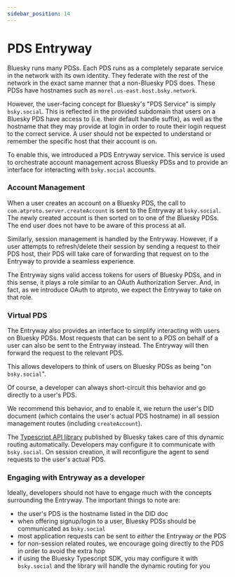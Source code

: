 ```yaml
---
sidebar_position: 14
---
```


# PDS Entryway

Bluesky runs many PDSs. Each PDS runs as a completely separate service in the network with its own identity. They federate with the rest of the network in the exact same manner that a non-Bluesky PDS does. These PDSs have hostnames such as `morel.us-east.host.bsky.network`.

However, the user-facing concept for Bluesky's "PDS Service" is simply `bsky.social`. This is reflected in the provided subdomain that users on a Bluesky PDS have access to (i.e. their default handle suffix), as well as the hostname that they may provide at login in order to route their login request to the correct service. A user should not be expected to understand or remember the specific host that their account is on.

To enable this, we introduced a PDS Entryway service.  This service is used to orchestrate account management across Bluesky PDSs and to provide an interface for interacting with `bsky.social` accounts.

### Account Management

When a user creates an account on a Bluesky PDS, the call to `com.atproto.server.createAccount` is sent to the Entryway at `bsky.social`. The newly created account is then sorted on to one of the Bluesky PDSs. The end user does not have to be aware of this process at all.

Similarly, session management is handled by the Entryway. However, if a user attempts to refresh/delete their session by sending a request to their PDS host, their PDS will take care of forwarding that request on to the Entryway to provide a seamless experience.

The Entryway signs valid access tokens for users of Bluesky PDSs, and in this sense, it plays a role similar to an OAuth Authorization Server. And, in fact, as we introduce OAuth to atproto, we expect the Entryway to take on that role.

### Virtual PDS

The Entryway also provides an interface to simplify interacting with users on Bluesky PDSs. Most requests that can be sent to a PDS on behalf of a user can also be sent to the Entryway instead. The Entryway will then forward the request to the relevant PDS.

This allows developers to think of users on Bluesky PDSs as being "on `bsky.social`". 

Of course, a developer can always short-circuit this behavior and go directly to a user's PDS.

We recommend this behavior, and to enable it, we return the user's DID document (which contains the user's actual PDS hostname) in all session management routes (including `createAccount`). 

The [Typescript API library](https://www.npmjs.com/package/@atproto/api) published by Bluesky takes care of this dynamic routing automatically. Developers may configure it to communicate with `bsky.social`. On session creation, it will reconfigure the agent to send requests to the user's actual PDS.

### Engaging with Entryway as a developer

Ideally, developers should not have to engage much with the concepts surrounding the Entryway. The important things to note are:

- the user's PDS is the hostname listed in the DID doc
- when offering signup/login to a user, Bluesky PDSs should be communicated as `bsky.social`
- most application requests can be sent to _either_ the Entryway _or_ the PDS
- for non-session related routes, we encourage going directly to the PDS in order to avoid the extra hop
- if using the Bluesky Typescript SDK, you may configure it with `bsky.social` and the library will handle the dynamic routing for you
